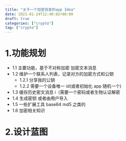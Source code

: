 ```yaml
---
title: "关于一个加密信息的app Idea"
date: 2021-01-24T12:40:02+08:00
draft: true
categories: ["crypto"]
tag: ["crypto"]
---
```


# 1.功能规划

- 1.1 主要功能，基于不对称加密 加密文本消息
- 1.2 维护一个联系人列表，记录对方的加密方式和公钥
  - 1.2.1 分享我的公钥
  - 1.2.2 需要一个设备唯一 id(或者初始化 app 随机一个)
- 1.3 缓存历史密文消息 i（需要一个密码或者生物认证解密
- 1.4 生成密钥 或者由用户导入
- 1.5 一些扩展工具 base64 md5 之类的
- 1.6 加密相关知识

# 2.设计蓝图
